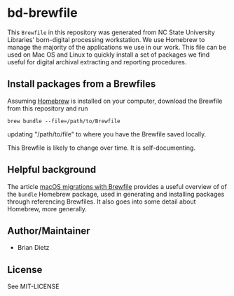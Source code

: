 # bd-brewfile

This `Brewfile` in this repository was generated from NC State University Libraries' born-digital processing workstation. We use Homebrew to manage the majority of the applications we use in our work. This file can be used on Mac OS and Linux to quickly install a set of packages we find useful for digital archival extracting and reporting procedures.

## Install packages from a Brewfiles

Assuming [Homebrew](https://brew.sh/) is installed on your computer, download the Brewfile from this repository and run

`brew bundle --file=/path/to/Brewfile`

updating "/path/to/file" to where you have the Brewfile saved locally.

This Brewfile is likely to change over time. It is self-documenting.

## Helpful background

The article [macOS migrations with Brewfile](https://openfolder.sh/macos-migrations-with-brewfile) provides a useful overview of of the `bundle` Homebrew package, used in generating and installing packages through referencing Brewfiles. It also goes into some detail about Homebrew, more generally. 

## Author/Maintainer

- Brian Dietz

## License

See MIT-LICENSE